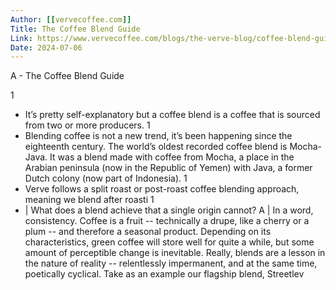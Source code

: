 ```yaml
---
Author: [[vervecoffee.com]]
Title: The Coffee Blend Guide
Link: https://www.vervecoffee.com/blogs/the-verve-blog/coffee-blend-guide
Date: 2024-07-06
---
```

A - The Coffee Blend Guide

1
- It’s pretty self-explanatory but a coffee blend is a coffee that is sourced from two or more producers.
1
- Blending coffee is not a new trend, it’s been happening since the eighteenth century. The world’s oldest recorded coffee blend is Mocha-Java. It was a blend made with coffee from Mocha, a place in the Arabian peninsula (now in the Republic of Yemen) with Java, a former Dutch colony (now part of Indonesia).
1
- Verve follows a split roast or post-roast coffee blending approach, meaning we blend after roasti
1
- | What does a blend achieve that a single origin cannot?
  A | In a word, consistency. Coffee is a fruit -- technically a drupe, like a cherry or a plum -- and therefore a seasonal product. Depending on its characteristics, green coffee will store well for quite a while, but some amount of perceptible change is inevitable. Really, blends are a lesson in the nature of reality -- relentlessly impermanent, and at the same time, poetically cyclical. Take as an example our flagship blend, Streetlev

